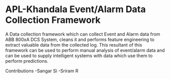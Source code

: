 # APL-Khandala Event/Alarm Data Collection Framework
A Data collection framework which can collect Event and Alarm data from ABB 800xA DCS System, cleans it and performs feature engineering to extract valuable data from the collected log. This resultant of this framework can be used to perform manual analysis of event/alarm data and can be used to supply intelligent systems with data which use them to perform predictions.

Contributions
-Sangar Si
-Sriram R

